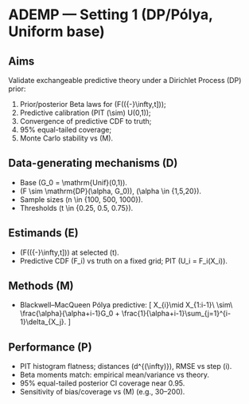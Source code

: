 # ADEMP — Setting 1 (DP/Pólya, Uniform base)

## Aims
Validate exchangeable predictive theory under a Dirichlet Process (DP) prior:
1) Prior/posterior Beta laws for \(F(({-}\infty,t])\);
2) Predictive calibration (PIT \(\sim\) U(0,1));
3) Convergence of predictive CDF to truth;
4) 95% equal-tailed coverage;
5) Monte Carlo stability vs \(M\).

## Data-generating mechanisms (D)
- Base \(G_0 = \mathrm{Unif}(0,1)\).
- \(F \sim \mathrm{DP}(\alpha, G_0)\), \(\alpha \in \{1,5,20\}\).
- Sample sizes \(n \in \{100, 500, 1000\}\).
- Thresholds \(t \in \{0.25, 0.5, 0.75\}\).

## Estimands (E)
- \(F(({-}\infty,t])\) at selected \(t\).
- Predictive CDF \(F_i\) vs truth on a fixed grid; PIT \(U_i = F_i(X_i)\).

## Methods (M)
- Blackwell–MacQueen Pólya predictive:
  \[
  X_{i}\mid X_{1:i-1}\ \sim\ \frac{\alpha}{\alpha+i-1}G_0 + \frac{1}{\alpha+i-1}\sum_{j=1}^{i-1}\delta_{X_j}.
  \]

## Performance (P)
- PIT histogram flatness; distances \(d^{(\infty)}\), RMSE vs step \(i\).
- Beta moments match: empirical mean/variance vs theory.
- 95% equal-tailed posterior CI coverage near 0.95.
- Sensitivity of bias/coverage vs \(M\) (e.g., 30–200).
